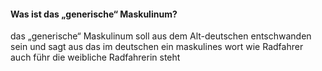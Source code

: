 #### Was ist das „generische“ Maskulinum?
das „generische“ Maskulinum soll aus dem Alt-deutschen entschwanden sein und sagt aus das im deutschen ein maskulines wort wie Radfahrer auch führ die weibliche Radfahrerin steht